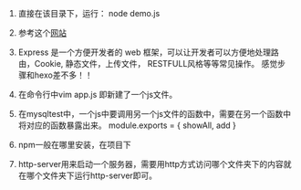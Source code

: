 1. 直接在该目录下，运行：
node demo.js

2. 参考这个[网站](http://how2j.cn/k/nodejs/nodejs-express-start/1766.html)

3. Express 是一个方便开发者的 web 框架，可以让开发者可以方便地处理路由，Cookie, 静态文件，上传文件， RESTFULL风格等等常见操作。 
感觉步骤和hexo差不多！！

4. 在命令行中vim app.js 即新建了一个js文件。

5. 在mysqltest中，一个js中要调用另一个js文件的函数中，需要在另一个函数中将对应的函数暴露出来。
module.exports = {
 showAll,
 add
}

6. npm一般在哪里安装，在项目下

7. http-server用来启动一个服务器，需要用http方式访问哪个文件夹下的内容就在哪个文件夹下运行http-server即可。